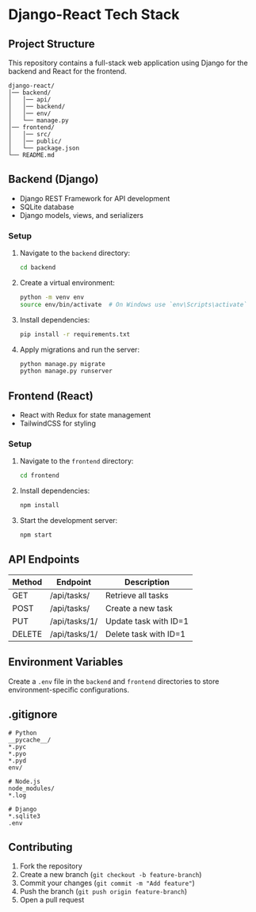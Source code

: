 # Django-React Tech Stack

## Project Structure
This repository contains a full-stack web application using Django for the backend and React for the frontend.

```
django-react/
│── backend/
│   │── api/
│   │── backend/
│   │── env/
│   └── manage.py
│── frontend/
│   │── src/
│   │── public/
│   └── package.json
└── README.md
```

## Backend (Django)
- Django REST Framework for API development
- SQLite database
- Django models, views, and serializers

### Setup
1. Navigate to the `backend` directory:
   ```sh
   cd backend
   ```
2. Create a virtual environment:
   ```sh
   python -m venv env
   source env/bin/activate  # On Windows use `env\Scripts\activate`
   ```
3. Install dependencies:
   ```sh
   pip install -r requirements.txt
   ```
4. Apply migrations and run the server:
   ```sh
   python manage.py migrate
   python manage.py runserver
   ```

## Frontend (React)
- React with Redux for state management
- TailwindCSS for styling

### Setup
1. Navigate to the `frontend` directory:
   ```sh
   cd frontend
   ```
2. Install dependencies:
   ```sh
   npm install
   ```
3. Start the development server:
   ```sh
   npm start
   ```

## API Endpoints
| Method | Endpoint      | Description           |
|--------|--------------|-----------------------|
| GET    | /api/tasks/  | Retrieve all tasks    |
| POST   | /api/tasks/  | Create a new task     |
| PUT    | /api/tasks/1/| Update task with ID=1 |
| DELETE | /api/tasks/1/| Delete task with ID=1 |

## Environment Variables
Create a `.env` file in the `backend` and `frontend` directories to store environment-specific configurations.

## .gitignore
```
# Python
__pycache__/
*.pyc
*.pyo
*.pyd
env/

# Node.js
node_modules/
*.log

# Django
*.sqlite3
.env
```

## Contributing
1. Fork the repository
2. Create a new branch (`git checkout -b feature-branch`)
3. Commit your changes (`git commit -m "Add feature"`)
4. Push the branch (`git push origin feature-branch`)
5. Open a pull request

